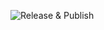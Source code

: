 ![Release & Publish](https://github.com/rk-terence/gzhutils/actions/workflows/auto-release-publish.yml/badge.svg)
